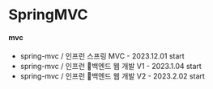 # SpringMVC

#### mvc 
* spring-mvc / 인프런 스프링 MVC - 2023.12.01 start
* spring-mvc / 인프런 백엔드 웹 개발 V1 - 2023.1.04 start
* spring-mvc / 인프런 백엔드 웹 개발 V2 - 2023.2.02 start
